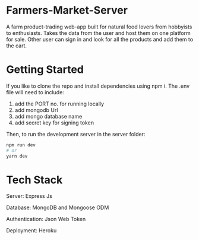 # Farmers-Market-Server

A farm product-trading web-app built for natural food lovers from hobbyists to enthusiasts. Takes the data from the user and host them on one platform for sale. Other user can sign in and look for all the products and add them to the cart.

# Getting Started

If you like to clone the repo and install dependencies using npm i. The .env file will need to include:

  1) add the PORT no. for running locally
  2) add mongodb Url
  3) add mongo database name
  4) add secret key for signing token

Then, to run the development server in the server folder:

```bash
npm run dev
# or
yarn dev
```

# Tech Stack

Server: Express Js

Database: MongoDB and Mongoose ODM

Authentication: Json Web Token

Deployment: Heroku